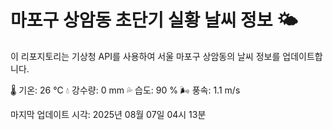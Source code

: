 
# 마포구 상암동 초단기 실황 날씨 정보 🌤️

이 리포지토리는 기상청 API를 사용하여 서울 마포구 상암동의 날씨 정보를 업데이트합니다. 

🌡️ 기온: 26 ℃
💧 강수량: 0 mm
💦 습도: 90 %
🌬️ 풍속: 1.1 m/s

마지막 업데이트 시각: 2025년 08월 07일 04시 13분    
